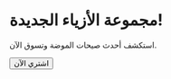 <!DOCTYPE html>
<html lang="en">
<head>
    <meta charset="UTF-8">
    <meta name="viewport" content="width=device-width, initial-scale=1.0">
    <title>بنر متجر الأزياء</title>
    <link rel="stylesheet" href="styles.css">
</head>
<body>
    <div class="banner">
        <div class="banner-content">
            <h1>مجموعة الأزياء الجديدة!</h1>
            <p>استكشف أحدث صيحات الموضة وتسوق الآن.</p>
            <button class="button">اشتري الآن</button>
        </div>
    </div>
</body>
</html>
